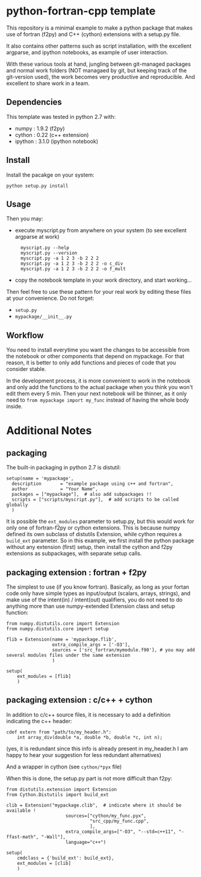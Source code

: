 python-fortran-cpp template
===========================

This repository is a minimal example to make a python package 
that makes use of fortran (f2py) and C++ (cython) extensions
with a setup.py file.

It also contains other patterns such as script installation, 
with the excellent argparse, and ipython notebooks, as example 
of user interaction.

With these various tools at hand, jungling between git-managed packages
and normal work folders (NOT managaed by git, but keeping track of the 
git-version used), the work becomes very productive and reproducible.
And excellent to share work in a team.

Dependencies
------------

This template was tested in python 2.7 with:

- numpy : 1.9.2 (f2py)
- cython : 0.22 (c++ extension)
- ipython : 3.1.0 (ipython notebook)

Install
-------

Install the pacakge on your system:

    python setup.py install

Usage
-----

Then you may:

- execute myscript.py from anywhere on your system (to see excellent argparse at work)

        myscript.py --help
        myscript.py --version
        myscript.py -a 1 2 3 -b 2 2 2
        myscript.py -a 1 2 3 -b 2 2 2 -o c_div
        myscript.py -a 1 2 3 -b 2 2 2 -o f_mult

- copy the notebook template in your work directory, and start working...

Then feel free to use these pattern for your real work by editing these files
at your convenience. Do not forget:

- `setup.py` 
- `mypackage/__init__.py`


Workflow
--------

You need to install everytime you want the changes to be accessible from the 
notebook or other components that depend on mypackage. For that reason, it is 
better to only add functions and pieces of code that you consider stable.

In the development process, it is more convenient to work in the notebook 
and only add the functions to the actual package when you think you won't 
edit them every 5 min. Then your next notebook will be thinner, as it only 
need to `from mypackage import my_func` instead of having the whole body inside.

Additional Notes
================

packaging
---------

The built-in packaging in python 2.7 is distutil:

    setup(name = 'mypackage',
      description       = "example package using c++ and fortran",
      author            = "Your Name",
      packages = ["mypackage"],  # also add subpackages !!
      scripts = ["scripts/myscript.py"],  # add scripts to be called globally
      )

It is possible the `ext_modules` parameter to setup.py, but this would
work for only one of fortran-f2py or cython extensions. This is because 
numpy defined its own subclass of distutils Extension, while cython 
requires a `build_ext` parameter. So in this example, we first install the
python package without any extension (first) setup, then install the 
cython and f2py extensions as subpackages, with separate setup calls.


packaging extension : fortran + f2py
------------------------------------
The simplest to use (if you know fortran). Basically, as long as your fortan 
code only have simple types as input/output (scalars, arrays, strings), 
and make use of the intent(in) / intent(out) qualifiers, you do not need to 
do anything more than use numpy-extended Extension class and setup function:

    from numpy.distutils.core import Extension
    from numpy.distutils.core import setup

    flib = Extension(name = 'mypackage.flib',
                     extra_compile_args = ['-O3'],
                     sources = ['src_fortran/mymodule.f90'], # you may add several modules files under the same extension
                     )

    setup(
        ext_modules = [flib]
        )

packaging extension : c/c++ + cython
-------------------------------------
In addition to c/c++ source files, it is necessary to add a definition 
indicating the c++ header:

    cdef extern from "path/to/my_header.h":
        int array_div(double *a, double *b, double *c, int n);

(yes, it is redundant since this info is already present in my_header.h
I am happy to hear your suggestion for less redundant alternatives)

And a wrapper in cython (see `cython/*pyx` file)

When this is done, the setup.py part is not more difficult than f2py:

    from distutils.extension import Extension
    from Cython.Distutils import build_ext

    clib = Extension("mypackage.clib",  # indicate where it should be available !
                          sources=["cython/my_func.pyx",
                                   "src_cpp/my_func.cpp",
                                   ],
                          extra_compile_args=["-O3", "--std=c++11", "-ffast-math", "-Wall"],
                          language="c++")

    setup(
        cmdclass = {'build_ext': build_ext},
        ext_modules = [clib]
        )
